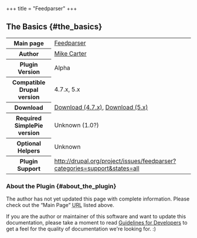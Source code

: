 +++
title = "Feedparser"
+++

## The Basics {#the_basics}

<table class="inline">
<tbody>
<tr>
<th>Main page</th>
<td><a href="http://drupal.org/project/feedparser">Feedparser</a></td>
</tr>
<tr>
<th>Author</th>
<td><a href="http://www.ixis.co.uk/contact">Mike Carter</a></td>
</tr>
<tr>
<th>Plugin Version</th>
<td>Alpha</td>
</tr>
<tr>
<th>Compatible Drupal version</th>
<td>4.7.x, 5.x</td>
</tr>
<tr>
<th>Download</th>
<td><a href="http://ftp.osuosl.org/pub/drupal/files/projects/feedparser-4.7.x-1.x-dev.tar.gz">Download (4.7.x)</a>, <a href="http://ftp.osuosl.org/pub/drupal/files/projects/feedparser-5.x-1.x-dev.tar.gz">Download (5.x)</a></td>
</tr>
<tr>
<th>Required SimplePie version</th>
<td>Unknown (1.0?)</td>
</tr>
<tr>
<th>Optional Helpers</th>
<td>Unknown</td>
</tr>
<tr>
<th>Plugin Support</th>
<td><a href="http://drupal.org/project/issues/feedparser?categories=support&amp;states=all">http://drupal.org/project/issues/feedparser?categories=support&amp;states=all</a></td>
</tr>
</tbody>
</table>

### About the Plugin {#about_the_plugin}

The author has not yet updated this page with complete information. Please check out the “Main Page” <abbr title="Uniform Resource Locator">URL</abbr> listed above.

If you are the author or maintainer of this software and want to update this documentation, please take a moment to read [Guidelines for Developers](@/wiki/plugins/guidelines_for_developers.md) to get a feel for the quality of documentation we're looking for. :)
